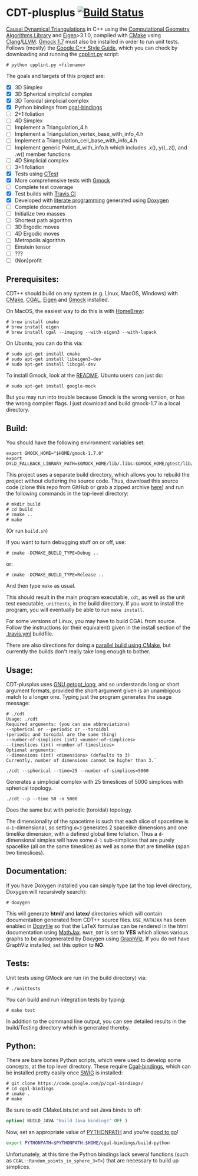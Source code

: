 CDT-plusplus [![Build Status](https://travis-ci.org/acgetchell/CDT-plusplus.png?branch=master)](https://travis-ci.org/acgetchell/CDT-plusplus)
============

[Causal Dynamical Triangulations][1] in C++ using the
[Computational Geometry Algorithms Library][2] and [Eigen][25]>3.1.0, compiled with [CMake][3]
using [Clang][4]/[LLVM][5]. [Gmock 1.7][6] must also be installed in order
to run unit tests. Follows (mostly) the [Google C++ Style Guide][7], which
you can check by downloading and running the [cpplint.py][8] script:

~~~
# python cpplint.py <filename>
~~~

The goals and targets of this project are:

- [x] 3D Simplex
- [x] 3D Spherical simplicial complex
- [x] 3D Toroidal simplicial complex
- [x] Python bindings from [cgal-bindings][9]
- [ ] 2+1 foliation
- [ ] 4D Simplex
- [ ] Implement a Triangulation_4.h
- [ ] Implement a Triangulation_vertex_base_with_info_4.h
- [ ] Implement a Triangulation_cell_base_with_info_4.h
- [ ] Implement generic Point_d_with_info.h which includes .x(),.y(),.z(), and .w() member functions
- [ ] 4D Simplicial complex
- [ ] 3+1 foliation
- [x] Tests using [CTest][10]
- [x] More comprehensive tests with [Gmock][6]
- [ ] Complete test coverage
- [x] Test builds with [Travis CI][11]
- [x] Developed with [literate programming][12] generated using [Doxygen][13]
- [ ] Complete documentation
- [ ] Initialize two masses
- [ ] Shortest path algorithm
- [ ] 3D Ergodic moves
- [ ] 4D Ergodic moves
- [ ] Metropolis algorithm
- [ ] Einstein tensor
- [ ] ???
- [ ] (Non)profit

Prerequisites:
------

CDT++ should build on any system (e.g. Linux, MacOS, Windows) with
[CMake][14], [CGAL][15], [Eigen][25] and [Gmock][6] installed.

On MacOS, the easiest way to do this is with [HomeBrew][16]:

~~~
# brew install cmake
# brew install eigen
# brew install cgal --imaging --with-eigen3 --with-lapack
~~~

On Ubuntu, you can do this via:
~~~
# sudo apt-get install cmake
# sudo apt-get install libeigen3-dev
# sudo apt-get install libcgal-dev
~~~

To install Gmock, look at the [README][24]. Ubuntu users can just do:

~~~
# sudo apt-get install google-mock
~~~

But you may run into trouble because Gmock is the wrong version, or has the
wrong compiler flags. I just download and build gmock-1.7 in a local directory.

Build:
------
You should have the following environment variables set:

~~~
export GMOCK_HOME="$HOME/gmock-1.7.0"
export DYLD_FALLBACK_LIBRARY_PATH=$GMOCK_HOME/lib/.libs:$GMOCK_HOME/gtest/lib/.libs:/usr/local/lib:$DYLD_FALLBACK_LIBRARY_PATH
~~~

This project uses a separate build directory, which allows you to rebuild the project without cluttering
the source code. Thus, download this source code
(clone this repo from GitHub or grab a zipped archive [here][17]) and run the
following commands in the top-level directory:

~~~
# mkdir build
# cd build
# cmake ..
# make
~~~

(Or run `build.sh`)

If you want to turn debugging stuff on or off, use:

~~~
# cmake -DCMAKE_BUILD_TYPE=Debug ..
~~~

or:

~~~
# cmake -DCMAKE_BUILD_TYPE=Release ..
~~~

And then type `make` as usual.

This should result in the main program executable, `cdt`, as well as the unit
test executable, `unittests`, in the build directory. If you want to install
the program, you will eventually be able to run `make install`.

For some versions of Linux, you may have to build CGAL from source.
Follow the instructions (or their equivalent) given in the install section
of the [.travis.yml](https://github.com/acgetchell/CDT-plusplus/blob/master/.travis.yml) buildfile.

There are also directions for doing a [parallel build using CMake][18], but
currently the builds don't really take long enough to bother.

Usage:
------
CDT-plusplus uses [GNU getopt_long][19], and so understands long or short
argument formats, provided the short argument given is an unambigous match
to a longer one. Typing just the program generates the usage message:

~~~
# ./cdt
Usage: ./cdt
Required arguments: (you can use abbreviations)
--spherical or --periodic or --toroidal
(periodic and toroidal are the same thing)
--number-of-simplices (int) <number-of-simplices>
--timeslices (int) <number-of-timeslices>
Optional arguments:
--dimensions (int) <dimensions> (defaults to 3)
Currently, number of dimensions cannot be higher than 3.`
~~~

`./cdt --spherical --time=25 --number-of-simplices=5000`

Generates a simplicial complex with 25 timeslices of 5000 simplices with
spherical topology.

`./cdt --p --time 50 -n 5000`

Does the same but with periodic (toroidal) topology.

The dimensionality of the spacetime is such that each slice of spacetime is
`d-1`-dimensional, so setting `d=3` generates 2 spacelike dimensions and one
timelike dimension, with a defined global time foliation. Thus a
`d`-dimensional simplex will have some `d-1` sub-simplices that are purely
spacelike (all on the same timeslice) as well as some that are timelike
(span two timeslices).

Documentation:
--------------

If you have Doxygen installed you can simply type (at the top level directory,
Doxygen will recursively search):

~~~
# doxygen
~~~

This will generate **html/** and **latex/** directories which will contain
documentation generated from CDT++ source files. `USE_MATHJAX` has been enabled
in [Doxyfile](https://github.com/acgetchell/CDT-plusplus/blob/master/Doxyfile)
so that the LaTeX formulae can be rendered in the html documentation using
[MathJax][20]. `HAVE_DOT` is set to **YES** which allows various graphs to be
autogenerated by Doxygen using [GraphViz][21]. If you do not have GraphViz
installed, set this option to **NO**.


Tests:
-----------

Unit tests using GMock are run (in the build directory) via:

~~~
# ./unittests
~~~

You can build and run integration tests by typing:

~~~
# make test
~~~

In addition to the command line output, you can see detailed results in the
build/Testing directory which is generated thereby.

Python:
-------

There are bare bones Python scripts, which were used to develop some concepts,
at the top level directory. These require [Cgal-bindings][9], which can be
installed pretty easily once [SWIG][23] is installed:

~~~
# git clone https://code.google.com/p/cgal-bindings/
# cd cgal-bindings
# cmake .
# make
~~~

Be sure to edit CMakeLists.txt and set Java binds to off:

~~~CMake
option( BUILD_JAVA "Build Java bindings" OFF )
~~~

Now, set an appropriate value of [PYTHONPATH][22] and you're
[good to go](simple_triangulation_3.py)!

~~~bash
export PYTHONPATH=$PYTHONPATH:$HOME/cgal-bindings/build-python
~~~

Unfortunately, at this time the Python bindings lack several functions
(such as `CGAL::Random_points_in_sphere_3<T>`) that are necessary to build up
simplices.

[1]: http://arxiv.org/abs/hep-th/0105267
[2]: http://www.cgal.org
[3]: http://www.cmake.org
[4]: http://clang.llvm.org
[5]: http://llvm.org
[6]: https://code.google.com/p/googlemock/
[7]: http://google-styleguide.googlecode.com/svn/trunk/cppguide.xml
[8]: http://google-styleguide.googlecode.com/svn/trunk/cpplint/cpplint.py
[9]: https://code.google.com/p/cgal-bindings/]
[10]: http://cmake.org/Wiki/CMake/Testing_With_CTest
[11]: http://about.travis-ci.org/docs/user/getting-started/
[12]: http://www.literateprogramming.com
[13]: http://www.doxygen.org
[14]: http://www.cmake.org/cmake/help/install.html
[15]: http://www.cgal.org/Manual/latest/doc_html/installation_manual/Chapter_installation_manual.html
[16]: http://brew.sh
[17]: https://github.com/acgetchell/CDT-plusplus/archive/master.zip
[18]: http://www.kitware.com/blog/home/post/434
[19]: http://www.gnu.org/software/libc/manual/html_node/Getopt-Long-Options.html
[20]: http://www.mathjax.org
[21]: http://www.graphviz.org
[22]: http://scipher.wordpress.com/2010/05/10/setting-your-pythonpath-environment-variable-linuxunixosx/
[23]: http://www.swig.org
[24]: https://code.google.com/p/googlemock/source/browse/trunk/README
[25]: http://eigen.tuxfamily.org/index.php?title=Main_Page
